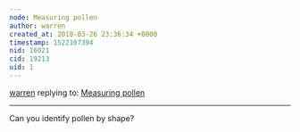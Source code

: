 ```yaml
---
node: Measuring pollen
author: warren
created_at: 2018-03-26 23:36:34 +0000
timestamp: 1522107394
nid: 16021
cid: 19213
uid: 1
---
```




[warren](../profile/warren) replying to: [Measuring pollen](../notes/Yeipi/03-26-2018/measuring-pollen)

----
Can you identify pollen by shape?